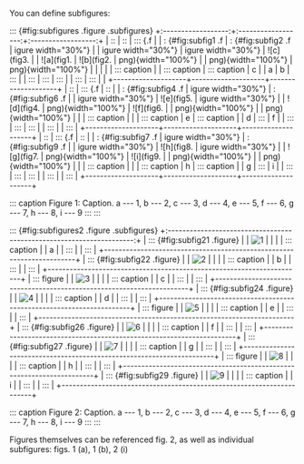 You can define subfigures:

::: {#fig:subfigures .figure .subfigures}
+:------------------:+:------------------:+:------------------:+
| ::                 | ::                 | ::: {.f            |
| : {#fig:subfig1 .f | : {#fig:subfig2 .f | igure width="30%"} |
| igure width="30%"} | igure width="30%"} | ![c](fig3.         |
| ![a](fig1.         | ![b](fig2.         | png){width="100%"} |
| png){width="100%"} | png){width="100%"} |                    |
|                    |                    | ::: caption        |
| ::: caption        | ::: caption        | c                  |
| a                  | b                  | :::                |
| :::                | :::                | :::                |
| :::                | :::                |                    |
+--------------------+--------------------+--------------------+
| ::                 | ::: {.f            | ::                 |
| : {#fig:subfig4 .f | igure width="30%"} | : {#fig:subfig6 .f |
| igure width="30%"} | ![e](fig5.         | igure width="30%"} |
| ![d](fig4.         | png){width="100%"} | ![f](fig6.         |
| png){width="100%"} |                    | png){width="100%"} |
|                    | ::: caption        |                    |
| ::: caption        | e                  | ::: caption        |
| d                  | :::                | f                  |
| :::                | :::                | :::                |
| :::                |                    | :::                |
+--------------------+--------------------+--------------------+
| ::                 | ::: {.f            | ::                 |
| : {#fig:subfig7 .f | igure width="30%"} | : {#fig:subfig9 .f |
| igure width="30%"} | ![h](fig8.         | igure width="30%"} |
| ![g](fig7.         | png){width="100%"} | ![i](fig9.         |
| png){width="100%"} |                    | png){width="100%"} |
|                    | ::: caption        |                    |
| ::: caption        | h                  | ::: caption        |
| g                  | :::                | i                  |
| :::                | :::                | :::                |
| :::                |                    | :::                |
+--------------------+--------------------+--------------------+

::: caption
Figure 1: Caption. a --- 1, b --- 2, c --- 3, d --- 4, e --- 5, f --- 6,
g --- 7, h --- 8, i --- 9
:::
:::

::: {#fig:subfigures2 .figure .subfigures}
+:--------------------------------------------------------------------:+
| ::: {#fig:subfig21 .figure}                                          |
| ![1](fig1.png)                                                       |
|                                                                      |
| ::: caption                                                          |
| a                                                                    |
| :::                                                                  |
| :::                                                                  |
+----------------------------------------------------------------------+
| ::: {#fig:subfig22 .figure}                                          |
| ![2](fig2.png)                                                       |
|                                                                      |
| ::: caption                                                          |
| b                                                                    |
| :::                                                                  |
| :::                                                                  |
+----------------------------------------------------------------------+
| ::: figure                                                           |
| ![3](fig3.png)                                                       |
|                                                                      |
| ::: caption                                                          |
| c                                                                    |
| :::                                                                  |
| :::                                                                  |
+----------------------------------------------------------------------+
| ::: {#fig:subfig24 .figure}                                          |
| ![4](fig4.png)                                                       |
|                                                                      |
| ::: caption                                                          |
| d                                                                    |
| :::                                                                  |
| :::                                                                  |
+----------------------------------------------------------------------+
| ::: figure                                                           |
| ![5](fig5.png)                                                       |
|                                                                      |
| ::: caption                                                          |
| e                                                                    |
| :::                                                                  |
| :::                                                                  |
+----------------------------------------------------------------------+
| ::: {#fig:subfig26 .figure}                                          |
| ![6](fig6.png)                                                       |
|                                                                      |
| ::: caption                                                          |
| f                                                                    |
| :::                                                                  |
| :::                                                                  |
+----------------------------------------------------------------------+
| ::: {#fig:subfig27 .figure}                                          |
| ![7](fig7.png)                                                       |
|                                                                      |
| ::: caption                                                          |
| g                                                                    |
| :::                                                                  |
| :::                                                                  |
+----------------------------------------------------------------------+
| ::: figure                                                           |
| ![8](fig8.png)                                                       |
|                                                                      |
| ::: caption                                                          |
| h                                                                    |
| :::                                                                  |
| :::                                                                  |
+----------------------------------------------------------------------+
| ::: {#fig:subfig29 .figure}                                          |
| ![9](fig9.png)                                                       |
|                                                                      |
| ::: caption                                                          |
| i                                                                    |
| :::                                                                  |
| :::                                                                  |
+----------------------------------------------------------------------+

::: caption
Figure 2: Caption. a --- 1, b --- 2, c --- 3, d --- 4, e --- 5, f --- 6,
g --- 7, h --- 8, i --- 9
:::
:::

Figures themselves can be referenced fig. 2, as well as individual
subfigures: figs. 1 (a), 1 (b), 2 (i)
